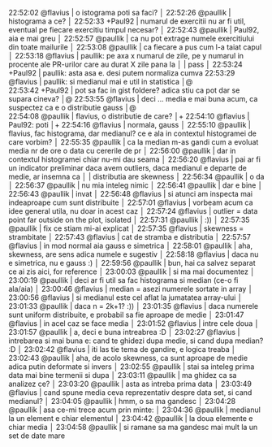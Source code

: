 22:52:02   @flavius | o istograma poti sa faci?                                                                                 │
22:52:26   @paullik | histograma a ce?                                                                                          │
22:52:33    +Paul92 | numarul de exercitii nu ar fi util, eventual pe fiecare exercitiu timpul necesar?                         │
22:52:43   @paullik | Paul92, aia e mai greu                                                                                    │
22:52:57   @paullik | ca nu pot extrage numele exercitiului din toate mailurile                                                 │
22:53:08   @paullik | ca fiecare a pus cum l-a taiat capul                                                                      │
22:53:18   @flavius | paullik: pe axa x numarul de zile, pe y numarul in procente ale PR-urilor care au durat X zile pana la    │
                    | pass                                                                                                      │
22:53:24    +Paul92 | paullik: asta asa e. desi putem normaliza cumva
22:53:29   @flavius | paullik: si medianul mai e util in statistica                                                             │@  
22:53:42    +Paul92 | pot sa fac in gist foldere? adica stiu ca pot dar se supara cineva?                                       │@
22:53:55   @flavius | deci ... media e mai buna acum, ca suspectez ca e o distributie gauss                                     │@   
22:54:08   @paullik | flavius, o distributie de care?                                                                           │+
22:54:10   @flavius | Paul92: poti                                                                                              │+ 
22:54:16   @flavius | normala, gauss                                                                                            │ 
22:55:10   @paullik | flavius, fac histograma, dar medianul? ce e ala in contextul histogramei de care vorbim?                  │ 
22:55:35   @paullik | ca la median m-as gandi cum a evoluat media nr de ore o data cu cererile de pr                            │
22:56:00   @paullik | dar in contextul histogramei chiar nu-mi dau seama                                                        │
22:56:20   @flavius | pai ar fi un indicator preliminar daca avem outliers, daca medianul e departe de medie, ar insemna ca     │
                    | distributia are skewness                                                                                  │
22:56:34   @paullik | o da                                                                                                      │
22:56:37   @paullik | nu mia inteleg nimic                                                                                      │
22:56:41   @paullik | dar e bine                                                                                                │
22:56:43   @paullik | invat                                                                                                     │
22:56:48   @flavius | si atunci am inspecta mai indeaproape cum sunt distribuite                                                │
22:57:01   @flavius | vorbeam acum ca idee general utila, nu doar in acest caz                                                  │
22:57:24   @flavius | outlier = data point far outside on the plot, isolated                                                    │
22:57:31   @paullik | :))                                                                                                       │
22:57:35   @paullik | fix ce stiam mi-ai explicat                                                                               │
22:57:35   @flavius | skewness = strambitate                                                                                    │
22:57:43   @flavius | cat de stramba e distributia                                                                              │
22:57:57   @flavius | in mod normal aia gauss e simetrica                                                                       │
22:58:01   @paullik | aha, skewness, are sens adica numele e sugestiv                                                           │
22:58:18   @flavius | daca nu e simetrica, nu e gauss :)                                                                        │
22:59:56   @paullik | bun, hai ca salvez separat ce ai zis aici, for reference                                                  │
23:00:03   @paullik | si ma mai documentez                                                                                      │
23:00:19   @paullik | deci ar fi util sa fac histograma si median (ce-o fi ala/aia)                                             │
23:00:46   @flavius | median = asezi numerele sortate in array                                                                  │
23:00:56   @flavius | si medianul este cel aflat la jumatatea array-ului                                                        │
23:01:33   @paullik | daca n = 2k+1? :))                                                                                        │
23:01:35   @flavius | daca numerele sunt uniform distribuite, e probabil sa fie aproape de medie                                │
23:01:47   @flavius | in acel caz se face media                                                                                 │
23:01:52   @flavius | intre cele doua                                                                                           │
23:01:57   @paullik | a, deci e buna intreabrea :D                                                                              │
23:02:27   @flavius | intrebarea si mai buna e: cand te ghidezi dupa medie, si cand dupa median? :D                             │
23:02:42   @flavius | iti las tie tema de gandire, e logica treaba                                                              │
23:02:43   @paullik | aha, de acolo skewness, ca sunt aproape de medie adica putin deformate si invers                          │
23:02:55   @paullik | stai sa inteleg prima data mai bine termenii si dupa                                                      │
23:03:11   @paullik | ma ghidez ca sa analizez ce?                                                                              │
23:03:20   @paullik | asta as intreba prima data                                                                                │
23:03:49   @flavius | cand spune media ceva reprezentativ despre data set, si cand medianul?                                    │
23:04:05   @paullik | hmm, o sa ma gandesc                                                                                      │
23:04:28   @paullik | asa ce-mi trece acum prin minte:                                                                          │
23:04:36   @paullik | medianul la un element e chiar elementul                                                                  │
23:04:42   @paullik | la doua elemente e chiar media                                                                            │
23:04:58   @paullik | si ramane sa ma gandesc mai mult la un set de date mare 
